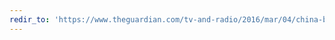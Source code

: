 ```yaml
---
redir_to: 'https://www.theguardian.com/tv-and-radio/2016/mar/04/china-bans-gay-people-television-clampdown-xi-jinping-censorship'
---
```

